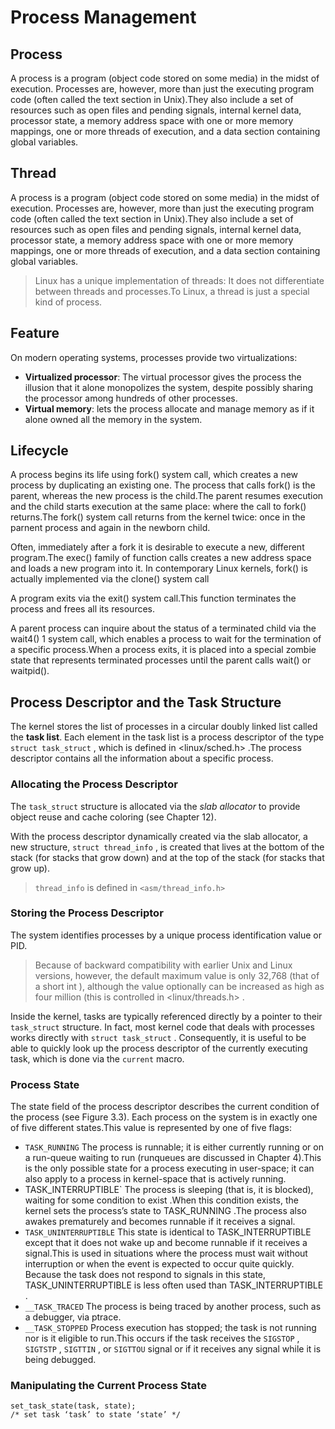 # Process Management

## Process
A process is a program (object code stored on some media) in the midst of
execution. Processes are, however, more than just the executing program code
(often called the text section in Unix).They also include a set of resources
such as open files and pending signals, internal kernel data, processor state,
a memory address space with one or more memory mappings, one or more threads of
execution, and a data section containing global variables.

## Thread
A process is a program (object code stored on some media) in the midst of
execution. Processes are, however, more than just the executing program code
(often called the text section in Unix).They also include a set of resources
such as open files and pending signals, internal kernel data, processor state,
a memory address space with one or more memory mappings, one or more threads of
execution, and a data section containing global variables.

> Linux has a unique implementation of threads: It does not differentiate
> between threads and processes.To Linux, a thread is just a special kind of
> process.

## Feature
On modern operating systems, processes provide two virtualizations:
* **Virtualized processor**: The virtual processor gives the process the
  illusion that it alone monopolizes the system, despite possibly sharing the
  processor among hundreds of other processes. 
* **Virtual memory**: lets the process allocate and manage memory as if it
  alone owned all the memory in the system.


## Lifecycle
A process begins its life using fork() system call, which creates a new process
by duplicating an existing one. The process that calls fork() is the parent,
whereas the new process is the child.The parent resumes execution and the child
starts execution at the same place: where the call to fork() returns.The fork()
system call returns from the kernel twice: once in the parnent process and
again in the newborn child. 

Often, immediately after a fork it is desirable to execute a new, different
program.The exec() family of function calls creates a new address space and
loads a new program into it. In contemporary Linux kernels, fork() is actually
implemented via the clone() system call 

A program exits via the exit() system call.This function terminates the process
and frees all its resources.

A parent process can inquire about the status of a terminated child via the
wait4() 1 system call, which enables a process to wait for the termination of a
specific process.When a process exits, it is placed into a special zombie state
that represents terminated processes until the parent calls wait() or
waitpid(). 


## Process Descriptor and the Task Structure
The kernel stores the list of processes in a circular doubly linked list called
the **task list**. Each element in the task list is a process descriptor of the
type `struct task_struct` , which is defined in <linux/sched.h> .The process
descriptor contains all the information about a specific process.

### Allocating the Process Descriptor
The `task_struct` structure is allocated via the *slab allocator* to provide
object reuse and cache coloring (see Chapter 12).

With the process descriptor dynamically created via the slab allocator, a new
structure, `struct thread_info` , is created that lives at the bottom of the
stack (for stacks that grow down) and at the top of the stack (for stacks that
grow up).

> `thread_info` is defined in `<asm/thread_info.h>`

### Storing the Process Descriptor
The system identifies processes by a unique process identification value or PID.

> Because of backward compatibility with earlier Unix and Linux versions,
> however, the default maximum value is only 32,768 (that of a short int ),
> although the value optionally can be increased as high as four million (this
> is controlled in <linux/threads.h> . 

Inside the kernel, tasks are typically referenced directly by a pointer to
their `task_struct` structure. In fact, most kernel code that deals with
processes works directly with `struct task_struct` . Consequently, it is useful
to be able to quickly look up the process descriptor of the currently executing
task, which is done via the `current` macro. 

### Process State
The state field of the process descriptor describes the current condition of
the process (see Figure 3.3). Each process on the system is in exactly one of
five different states.This value is represented by one of five flags: 
* `TASK_RUNNING`
The process is runnable; it is either currently running or on a run-queue 
waiting to run (runqueues are discussed in Chapter 4).This is the only possible
state for a process executing in user-space; it can also apply to a process in
kernel-space that is actively running.
* TASK_INTERRUPTIBLE`
The process is sleeping (that is, it is blocked), waiting for some condition to
exist .When this condition exists, the kernel sets the process’s state to
TASK_RUNNING .The process also awakes prematurely and becomes runnable if it
receives a signal.
* `TASK_UNINTERRUPTIBLE`
This state is identical to TASK_INTERRUPTIBLE except that it does not wake up
and become runnable if it receives a signal.This is used in situations where
the process must wait without interruption or when the event is expected to
occur quite quickly. Because the task does not respond to signals in this
state, TASK_UNINTERRUPTIBLE is less often used than TASK_INTERRUPTIBLE .
* `__TASK_TRACED`
The process is being traced by another process, such as a debugger, via ptrace.
* `__TASK_STOPPED`
Process execution has stopped; the task is not running nor is it eligible to
run.This occurs if the task receives the `SIGSTOP` , `SIGTSTP` , `SIGTTIN` , or
`SIGTTOU` signal or if it receives any signal while it is being debugged.

### Manipulating the Current Process State

```
set_task_state(task, state);
/* set task ‘task’ to state ‘state’ */
```


